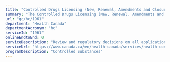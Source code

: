 ```yaml
---
title: "Controlled Drugs Licensing (New, Renewal, Amendments and Closures)"
summary: "The Controlled Drugs Licensing (New, Renewal, Amendments and Closures) service from Health Canada is not available end-to-end online, according to the GC Service Inventory."
url: "gc/hc/1961"
department: "Health Canada"
departmentAcronym: "hc"
serviceId: "1961"
onlineEndtoEnd: 0
serviceDescription: "Review and regulatory decisions on all application types for Controlled Drugs Dealer's Licences. (CSCB)"
serviceUrl: "https://www.canada.ca/en/health-canada/services/health-concerns/controlled-substances-precursor-chemicals/controlled-substances.html"
programDescription: "Controlled Substances"
---
```

